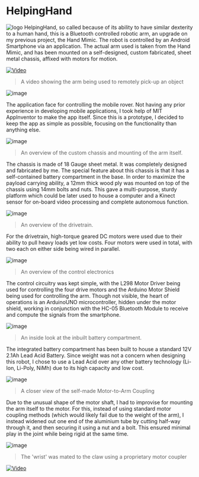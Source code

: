 # HelpingHand
![logo](https://github.com/lasnab/helping-hand/blob/master/logo.png?raw=true)
HelpingHand, so called because of its ability to have similar dexterity to a human hand, this is a Bluetooth controlled robotic arm, an upgrade on my previous project, the Hand Mimic. The robot is controlled by an Android Smartphone via an application. The actual arm used is taken from the Hand Mimic, and has been mounted on a self-designed, custom fabricated, sheet metal chassis, affixed with motors for motion. 

[![Video](https://github.com/lasnab/helping-hand/blob/master/images/thumbnail.png?raw=true)](https://vimeo.com/314112126)

> A video showing the arm being used to remotely pick-up an object

![image](https://github.com/lasnab/helping-hand/blob/master/images/view.png?raw=true)

The application face for controlling the mobile rover. Not having any prior experience in developing mobile applications, I took help of MIT AppInventor to make the app itself. Since this is a prototype, I decided to keep the app as simple as possible, focusing on the functionality than anything else.

![image](https://github.com/lasnab/helping-hand/blob/master/images/bottom.jpg?raw=true)
> An overview of the custom chassis and mounting of the arm itself.

The chassis is made of 18 Gauge sheet metal. It was completely designed and fabricated by me. The special feature about this chassis is that it has a self-contained battery compartment in the base. In order to maximize the payload carrying ability, a 12mm thick wood ply was mounted on top of the chassis using 14mm bolts and nuts. This gave a multi-purpose, sturdy platform which could be later used to house a computer and a Kinect sensor for on-board video processing and complete autonomous function.

![image](https://github.com/lasnab/helping-hand/blob/master/images/bottom2.jpg?raw=true)
> An overview of the drivetrain.

For the drivetrain, high-torque geared DC motors were used due to their ability to pull heavy loads yet low costs. Four motors were used in total, with two each on either side being wired in parallel.

![image](https://github.com/lasnab/helping-hand/blob/master/images/top.jpg?raw=true)
> An overview of the control electronics

The control circuitry was kept simple, with the L298 Motor Driver being used for controlling the four drive motors and the Arduino Motor Shield being used for controlling the arm. Though not visible, the heart of operations is an ArduinoUNO microcontroller, hidden under the motor shield, working in conjunction with the HC-05 Bluetooth Module to receive and compute the signals from the smartphone.

![image](https://github.com/lasnab/helping-hand/blob/master/images/side.jpg?raw=true)
> An inside look at the inbuilt battery compartment.

The integrated battery compartment has been built to house a standard 12V 2.1Ah Lead Acid Battery. Since weight was not a concern when designing this robot, I chose to use a Lead Acid over any other battery technology (Li-Ion, Li-Poly, NiMh) due to its high capacity and low cost.

![image](https://github.com/lasnab/helping-hand/blob/master/images/clp1.jpg?raw=true)
> A closer view of the self-made Motor-to-Arm Coupling

Due to the unusual shape of the motor shaft, I had to improvise for mounting the arm itself to the motor. For this, instead of using standard motor coupling methods (which would likely fail due to the weight of the arm), I instead widened out one end of the aluminium tube by cutting half-way through it, and then securing it using a nut and a bolt. This ensured minimal play in the joint while being rigid at the same time.

![image](https://github.com/lasnab/helping-hand/blob/master/images/clp2.jpg?raw=true)
> The 'wrist' was mated to the claw using a proprietary motor coupler

[![Video](https://github.com/lasnab/helping-hand/blob/master/images/thumbnail.png?raw=true)](https://vimeo.com/314112126)
